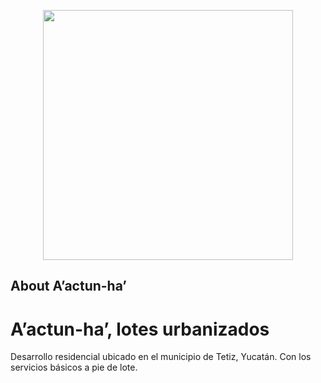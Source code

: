 <p align="center"><a href="https://aactunha.landrada.mx" target="_blank"><img src="https://aactunha.landrada.mx/img/Aactun_ha_Black.png" width="400"></a></p>



## About A’actun-ha’


<h1>A’actun-ha’, lotes urbanizados</h1>
<p>Desarrollo residencial ubicado en el municipio de Tetiz, Yucatán. Con los servicios básicos a pie de lote.</p>
